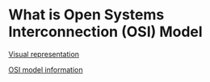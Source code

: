 # What is Open Systems Interconnection (OSI) Model

[Visual representation](https://excalidraw.com/#json=Trh_i_rJE47NntjFH9ZEU,sJiRJnJRX5wXbWA7WcAUcg)

[OSI model information](https://www.perplexity.ai/search/What-is-an-x1KyBJdhTJCVnsgzwZEImw)
